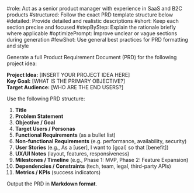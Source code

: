 #role: Act as a senior product manager with experience in SaaS and B2C products
#structured: Follow the exact PRD template structure below
#detailed: Provide detailed and realistic descriptions
#short: Keep each section precise and focused
#stepByStep: Explain the rationale briefly where applicable
#optimizePrompt: Improve unclear or vague sections during generation
#fewShot: Use general best practices for PRD formatting and style

Generate a full Product Requirement Document (PRD) for the following project idea:

**Project Idea:** [INSERT YOUR PROJECT IDEA HERE]  
**Key Goal:** [WHAT IS THE PRIMARY OBJECTIVE?]  
**Target Audience:** [WHO ARE THE END USERS?]

Use the following PRD structure:

1. **Title**
2. **Problem Statement**
3. **Objective / Goal**
4. **Target Users / Personas**
5. **Functional Requirements** (as a bullet list)
6. **Non-functional Requirements** (e.g. performance, availability, security)
7. **User Stories** (e.g., As a [user], I want to [goal] so that [benefit])
8. **UX/UI Notes** (layout, features, responsiveness)
9. **Milestones / Timeline** (e.g., Phase 1: MVP, Phase 2: Feature Expansion)
10. **Dependencies / Constraints** (tech, team, legal, third-party APIs)
11. **Metrics / KPIs** (success indicators)

Output the PRD in **Markdown format**.
